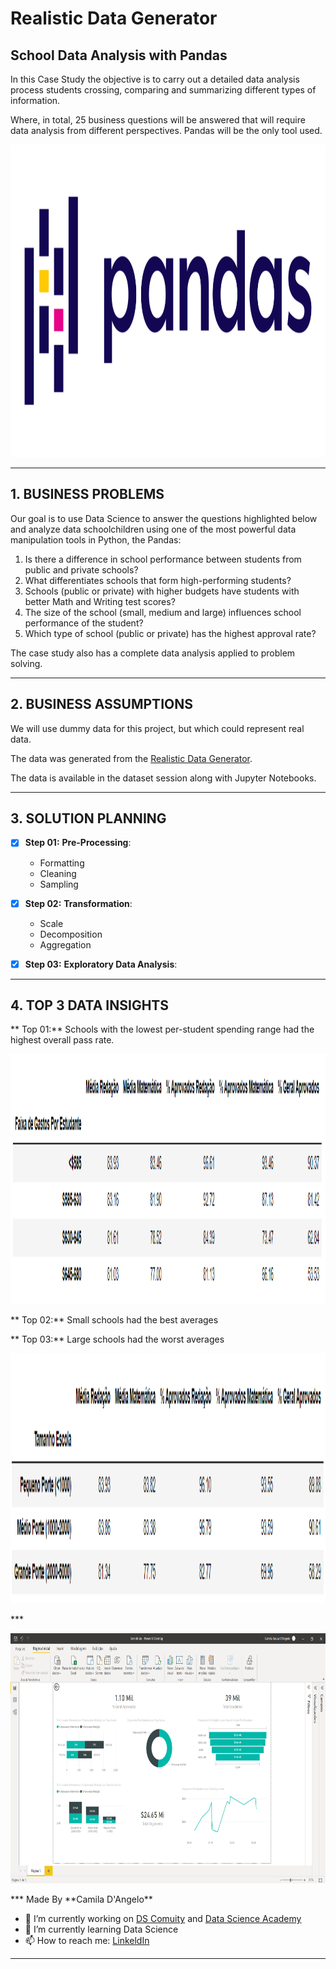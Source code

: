 # **Realistic Data Generator**

## School Data Analysis with Pandas

In this Case Study the objective is to carry out a detailed data analysis process students crossing, comparing and summarizing different types of information.

Where, in total, 25 business questions will be answered that will require data analysis from different perspectives. Pandas will be the only tool used.


<div align="center">
<p float="left">
    <img src="/images/pandas.png" width="1000" height="500"/>
</p>
</div>

***
## 1. BUSINESS PROBLEMS

Our goal is to use Data Science to answer the questions highlighted below and analyze data
schoolchildren using one of the most powerful data manipulation tools in
Python, the Pandas:

1. Is there a difference in school performance between students from public and private schools?
2. What differentiates schools that form high-performing students?
3. Schools (public or private) with higher budgets have students with better Math and Writing test scores?
4. The size of the school (small, medium and large) influences school performance of the student?
5. Which type of school (public or private) has the highest approval rate?

The case study also has a complete data analysis applied to problem solving.
 
***
## 2. BUSINESS ASSUMPTIONS

We will use dummy data for this project, but which could represent real data.

The data was generated from the [Realistic Data Generator](https://www.mockaroo.com).

The data is available in the dataset session along with Jupyter Notebooks.

***
## 3. SOLUTION PLANNING

- [x] **Step 01:** **Pre-Processing**:

	* Formatting
	* Cleaning
	* Sampling
	
- [x] **Step 02:** **Transformation**:

	* Scale
	* Decomposition
	* Aggregation

- [x] **Step 03:** **Exploratory Data Analysis**:

***
## 4. TOP 3 DATA INSIGHTS

** Top 01:** Schools with the lowest per-student spending range had the highest overall pass rate.

<div align="center">
<p float="left">
    <img src="/images/top_1.png" width="700" height="400"/>
</p>
</div>

** Top 02:** Small schools had the best averages


** Top 03:** Large schools had the worst averages

<div align="center">
<p float="left">
    <img src="/images/top_2.png" width="700" height="400"/>
</p>
</div>
***
<div align="center">
<p float="left">
    <img src="/images/dash.png" width="700" height="400"/>
</p>
</div>
***
Made By **Camila D'Angelo**

- 🔭 I’m currently working on [DS Comuity](https://www.comunidadedatascience.com/) and [Data Science Academy](https://www.datascienceacademy.com.br/bundle/formacao-cientista-de-dados)
- 🌱 I’m currently learning Data Science
- 📫 How to reach me:  [LinkeldIn](https://www.linkedin.com/in/camiladangelotempesta/)

***
